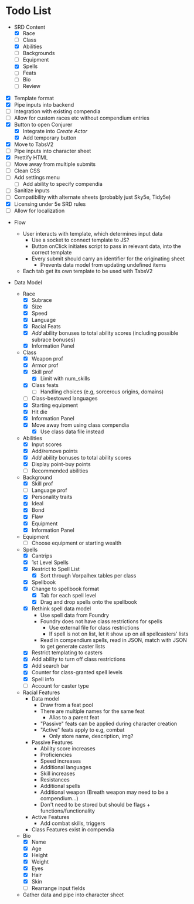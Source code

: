 # Todo List

* SRD Content
  * [x] Race
  * [ ] Class
  * [x] Abilities
  * [ ] Backgrounds
  * [ ] Equipment
  * [x] Spells
  * [ ] Feats
  * [ ] Bio
  * [ ] Review

* [x] Template format
* [x] Pipe inputs into backend
* [ ] Integration with existing compendia
* [ ] Allow for custom races etc without compendium entries
* [x] Button to open Conjurer
  * [x] Integrate into *Create Actor*
  * [x] Add temporary button
* [x] Move to TabsV2
* [ ] Pipe inputs into character sheet
* [x] Prettify HTML
* [ ] Move away from multiple submits
* [ ] Clean CSS
* [ ] Add settings menu
  * [ ] Add ability to specify compendia
* [ ] Sanitize inputs
* [ ] Compatibility with alternate sheets (probably just Sky5e, Tidy5e)
* [x] Licensing under 5e SRD rules
* [ ] Allow for localization

* Flow
  * User interacts with template, which determines input data
    * Use a socket to connect template to JS?
    * Button onClick initiates script to pass in relevant data, into the correct template
    * Every submit should carry an identifier for the originating sheet
      * Prevents data model from updating undefined items
  * Each tab get its own template to be used with TabsV2

* Data Model
  * Race
    * [x] Subrace
    * [x] Size
    * [x] Speed
    * [x] Language
    * [x] Racial Feats
    * [x] *Add* ability bonuses to total ability scores (including possible subrace bonuses)
    * [x] Information Panel
  * Class
    * [x] Weapon prof
    * [x] Armor prof
    * [x] Skill prof
      * [x] Limit with num_skills
    * [x] Class feats
      * [ ] Handling choices (e.g, sorcerous origins, domains)
    * [ ] Class-bestowed languages
    * [x] Starting equipment
    * [x] Hit die
    * [x] Information Panel
    * [x] Move away from using class compendia
      * [x] Use class data file instead
  * Abilities
    * [x] Input scores
    * [x] Add/remove points
    * [x] *Add* ability bonuses to total ability scores
    * [x] Display point-buy points
    * [ ] Recommended abilities
  * Background
    * [x] Skill prof
    * [ ] Language prof
    * [x] Personality traits
    * [x] Ideal
    * [x] Bond
    * [x] Flaw
    * [x] Equipment
    * [x] Information Panel
  * Equipment
    * [ ] Choose equipment or starting wealth
  * Spells
    * [x] Cantrips
    * [x] 1st Level Spells
    * [x] Restrict to Spell List
      * [x] Sort through Vorpalhex tables per class
    * [x] Spellbook
    * [x] Change to spellbook format
      * [x] Tab for each spell level
      * [x] Drag and drop spells onto the spellbook
    * [x] Rethink spell data model
      * Use spell data from Foundry
      * Foundry does not have class restrictions for spells
        * Use external file for class restrictions
        * If spell is not on list, let it show up on all spellcasters' lists
      * Read in compendium spells, read in JSON, match with JSON to get generate caster lists
    * [x] Restrict templating to casters
    * [x] Add ability to turn off class restrictions
    * [x] Add search bar
    * [x] Counter for class-granted spell levels
    * [x] Spell info
    * [ ] Account for caster type
  * Racial Features
    * Data model
      * Draw from a feat pool
      * There are multiple names for the same feat
        * Alias to a parent feat
      * "Passive" feats can be applied during character creation
      * "Active" feats apply to e.g, combat
        * Only store name, description, img?
    * Passive Features
      * Ability score increases
      * Proficiencies
      * Speed increases
      * Additional languages
      * Skill increases
      * Resistances
      * Additional spells
      * Additional weapon (Breath weapon may need to be a compendium...)
      * Don't need to be stored but should be flags + functions/functionality
    * Active Features
      * Add combat skills, triggers
    * Class Features exist in compendia
  * Bio
    * [x] Name
    * [x] Age
    * [x] Height
    * [x] Weight
    * [x] Eyes
    * [x] Hair
    * [x] Skin
    * [ ] Rearrange input fields
  * Gather data and pipe into character sheet
